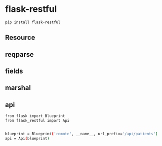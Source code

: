 # flask-restful

```bash
pip install flask-restful
```

## Resource

## reqparse

## fields

## marshal

## api

```bash
from flask import Blueprint
from flask_restful import Api


blueprint = Blueprint('remote', __name__, url_prefix='/api/patients')
api = Api(blueprint)

```
